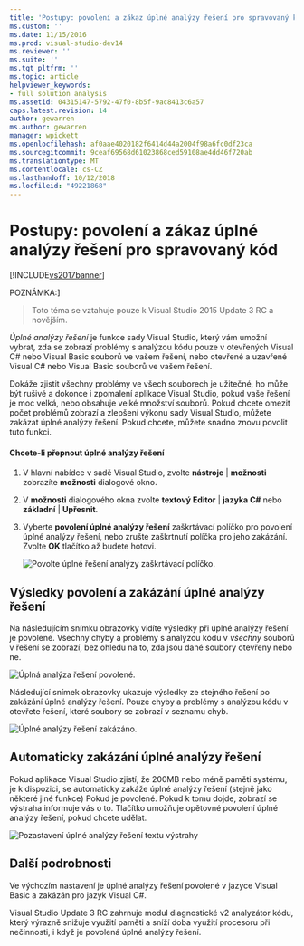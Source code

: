 ```yaml
---
title: 'Postupy: povolení a zákaz úplné analýzy řešení pro spravovaný kód | Dokumentace Microsoftu'
ms.custom: ''
ms.date: 11/15/2016
ms.prod: visual-studio-dev14
ms.reviewer: ''
ms.suite: ''
ms.tgt_pltfrm: ''
ms.topic: article
helpviewer_keywords:
- full solution analysis
ms.assetid: 04315147-5792-47f0-8b5f-9ac8413c6a57
caps.latest.revision: 14
author: gewarren
ms.author: gewarren
manager: wpickett
ms.openlocfilehash: af0aae4020182f6414d44a2004f98a6fc0df23ca
ms.sourcegitcommit: 9ceaf69568d61023868ced59108ae4dd46f720ab
ms.translationtype: MT
ms.contentlocale: cs-CZ
ms.lasthandoff: 10/12/2018
ms.locfileid: "49221868"
---
```

# <a name="how-to-enable-and-disable-full-solution-analysis-for-managed-code"></a>Postupy: povolení a zákaz úplné analýzy řešení pro spravovaný kód
[!INCLUDE[vs2017banner](../includes/vs2017banner.md)]

POZNÁMKA:]
>  Toto téma se vztahuje pouze k Visual Studio 2015 Update 3 RC a novějším.  
  
 *Úplné analýzy řešení* je funkce sady Visual Studio, který vám umožní vybrat, zda se zobrazí problémy s analýzou kódu pouze v otevřených Visual C# nebo Visual Basic souborů ve vašem řešení, nebo otevřené a uzavřené Visual C# nebo Visual Basic souborů ve vašem řešení.  
  
 Dokáže zjistit všechny problémy ve všech souborech je užitečné, ho může být rušivé a dokonce i zpomalení aplikace Visual Studio, pokud vaše řešení je moc velká, nebo obsahuje velké množství souborů.  Pokud chcete omezit počet problémů zobrazí a zlepšení výkonu sady Visual Studio, můžete zakázat úplné analýzy řešení. Pokud chcete, můžete snadno znovu povolit tuto funkci.  
  
#### <a name="to-toggle-full-solution-analysis"></a>Chcete-li přepnout úplné analýzy řešení  
  
1.  V hlavní nabídce v sadě Visual Studio, zvolte **nástroje** &#124; **možnosti** zobrazíte **možnosti** dialogové okno.  
  
2.  V **možnosti** dialogového okna zvolte **textový Editor** &#124; **jazyka C#** nebo **základní** &#124; **Upřesnit**.  
  
3.  Vyberte **povolení úplné analýzy řešení** zaškrtávací políčko pro povolení úplné analýzy řešení, nebo zrušte zaškrtnutí políčka pro jeho zakázání. Zvolte **OK** tlačítko až budete hotovi.  
  
     ![Povolte úplné řešení analýzy zaškrtávací políčko. ](../code-quality/media/fsa-toolsoptions.png "FSA_ToolsOptions")  
  
## <a name="results-of-enabling-and-disabling-full-solution-analysis"></a>Výsledky povolení a zakázání úplné analýzy řešení  
 Na následujícím snímku obrazovky vidíte výsledky při úplné analýzy řešení je povolené. Všechny chyby a problémy s analýzou kódu v *všechny* souborů v řešení se zobrazí, bez ohledu na to, zda jsou dané soubory otevřeny nebo ne.  
  
 ![Úplná analýza řešení povolené. ](../code-quality/media/fsa-enabled.png "FSA_Enabled")  
  
 Následující snímek obrazovky ukazuje výsledky ze stejného řešení po zakázání úplné analýzy řešení. Pouze chyby a problémy s analýzou kódu v otevřete řešení, které soubory se zobrazí v seznamu chyb.  
  
 ![Úplné analýzy řešení zakázáno. ](../code-quality/media/fsa-disabled.png "FSA_Disabled")  
  
## <a name="automatically-disabling-full-solution-analysis"></a>Automaticky zakázání úplné analýzy řešení  
 Pokud aplikace Visual Studio zjistí, že 200MB nebo méně paměti systému, je k dispozici, se automaticky zakáže úplné analýzy řešení (stejně jako některé jiné funkce) Pokud je povolené. Pokud k tomu dojde, zobrazí se výstraha informuje vás o to. Tlačítko umožňuje opětovné povolení úplné analýzy řešení, pokud chcete udělat.  
  
 ![Pozastavení úplné analýzy řešení textu výstrahy](../code-quality/media/fsa-alert.png "FSA_Alert")  
  
## <a name="additional-details"></a>Další podrobnosti  
 Ve výchozím nastavení je úplné analýzy řešení povolené v jazyce Visual Basic a zakázán pro jazyk Visual C#.  
  
 Visual Studio Update 3 RC zahrnuje modul diagnostické v2 analyzátor kódu, který výrazně snižuje využití paměti a sníží doba využití procesoru při nečinnosti, i když je povolená úplné analýzy řešení.



